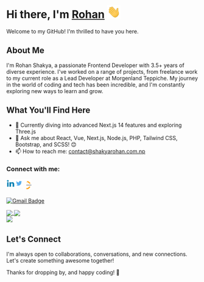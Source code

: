 # Hi there, I'm [Rohan][website] <img src="https://raw.githubusercontent.com/ABSphreak/ABSphreak/master/gifs/Hi.gif" width="35px">

Welcome to my GitHub! I'm thrilled to have you here. 

## About Me

I'm Rohan Shakya, a passionate Frontend Developer with 3.5+ years of diverse experience. I've worked on a range of projects, from freelance work to my current role as a Lead Developer at Morgenland Teppiche. My journey in the world of coding and tech has been incredible, and I'm constantly exploring new ways to learn and grow.

## What You'll Find Here

- 🌱 Currently diving into advanced Next.js 14 features and exploring Three.js
- 💬 Ask me about React, Vue, Next.js, Node.js, PHP, Tailwind CSS, Bootstrap, and SCSS! 😊
- 📫 How to reach me: contact@shakyarohan.com.np

### Connect with me:

[<img align="left" alt="Rohan | LinkedIn" width="22px" src="https://raw.githubusercontent.com/Rohan-Shakya/Rohan-Shakya/master/images/linked.png" />][linkedin]
[<img align="left" alt="Rohan | Twitter" width="22px" src="https://raw.githubusercontent.com/Rohan-Shakya/Rohan-Shakya/master/images/twitter.png" />][twitter]
[<img align="left" alt="Rohan | LeetCode" width="22px" src="https://raw.githubusercontent.com/Rohan-Shakya/Rohan-Shakya/master/images/leetcode.svg" />][leetcode]
<br /><br />

[![Gmail Badge](https://img.shields.io/badge/-rohanshakya254@gmail.com-139AF2?style=flat-square&logo=Gmail&logoColor=white&link=mailto:rohanshakya254@gmail.com)](mailto:rohanshakya254@gmail.com)

<a href="https://shakyarohan.com.np" target="_blank">
  <img align="center" src="https://github-readme-stats.vercel.app/api?username=Rohan-Shakya&show_icons=true&theme=tokyonight"/>
</a>
<a href="https://shakyarohan.com.np" target="_blank">
  <img align="center" src="https://github-readme-stats.vercel.app/api/top-langs/?username=Rohan-Shakya&layout=compact&theme=tokyonight"/>
</a>

<br />

<img src='https://github-profile-trophy.vercel.app/?username=Rohan-Shakya&theme=dracula&column=7&margin-w=15&margin-h=15%20(https://github.com/ryo-ma/github-profile-trophy)' />

<br /> 

## Let's Connect

I'm always open to collaborations, conversations, and new connections. Let's create something awesome together!

Thanks for dropping by, and happy coding! 🚀


[website]: https://www.shakyarohan.com.np/
[twitter]: https://twitter.com/rohan_saqya/
[linkedin]: https://www.linkedin.com/in/rohan-shakya/
[leetcode]: https://leetcode.com/Rohan-Shakya/

